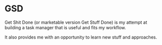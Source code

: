 # GSD
Get Shit Done (or marketable version Get Stuff Done) is my attempt at building a task manager that is useful and fits my workflow.

It also provides me with an opportunity to learn new stuff and approaches.
